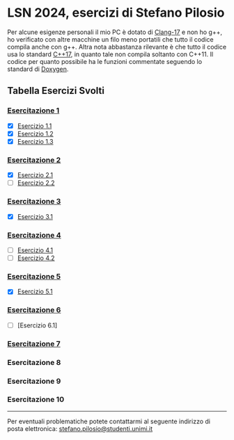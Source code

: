 # LSN 2024, esercizi di Stefano Pilosio

Per alcune esigenze personali il mio PC è dotato di [Clang-17](https://www.) e non ho g++, ho verificato con altre macchine un filo meno portatili che tutto il codice compila anche con g++.
Altra nota abbastanza rilevante è che tutto il codice usa lo standard [C++17](https://www.iso.org/standard/68564.html), in quanto tale non compila soltanto con C++11.
Il codice per quanto possibile ha le funzioni commentate seguendo lo standard di [Doxygen](https://www.doxygen.nl).

## Tabella Esercizi Svolti

### [Esercitazione 1](LSN_Exercises_01.ipynb)

- [x] [Esercizio 1.1](eser_1/1_1/main_1_1.cpp)
- [x] [Esercizio 1.2](eser_1/1_2/main_1_2.cpp)
- [x] [Esercizio 1.3](eser_1/1_3/main_1_3.cpp)

### [Esercitazione 2](LSN_Exercises_02.ipynb)

- [x] [Esercizio 2.1](eser_2/2_1/main_2_1.cpp)
- [ ] [Esercizio 2.2](eser_2/2_1/main_2_1.cpp)

### [Esercitazione 3](LSN_Exercises_03.ipynb)

- [x] [Esercizio 3.1](eser_3/3_1/main_3_1.cpp)

### [Esercitazione 4](LSN_Exercises_04.ipynb)

- [ ] [Esercizio 4.1](NSL_SIMULATOR/SOURCE/NSL_SIMULATOR.cpp)
- [ ] [Esercizio 4.2](NSL_SIMULATOR/SOURCE/NSL_SIMULATOR.cpp)

### [Esercitazione 5](LSN_Exercises_05.ipynb)

- [x] [Esercizio 5.1](eser_5/5_1/main_5_1.cpp)

### [Esercitazione 6](LSN_Exercises_06.ipynb)

- [ ] [Esercizio 6.1]

### [Esercitazione 7](LSN_Exercises_07.ipynb)

### Esercitazione 8
### Esercitazione 9
### Esercitazione 10

---

Per eventuali problematiche potete contattarmi al seguente indirizzo di posta elettronica: stefano.pilosio@studenti.unimi.it

